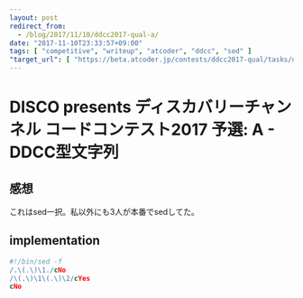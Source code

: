 ```yaml
---
layout: post
redirect_from:
  - /blog/2017/11/10/ddcc2017-qual-a/
date: "2017-11-10T23:33:57+09:00"
tags: [ "competitive", "writeup", "atcoder", "ddcc", "sed" ]
"target_url": [ "https://beta.atcoder.jp/contests/ddcc2017-qual/tasks/ddcc2017_qual_a" ]
---
```


# DISCO presents ディスカバリーチャンネル コードコンテスト2017 予選: A - DDCC型文字列

## 感想

これはsed一択。私以外にも$3$人が本番でsedしてた。

## implementation

``` sed
#!/bin/sed -f
/.\(.\)\1./cNo
/\(.\)\1\(.\)\2/cYes
cNo
```
